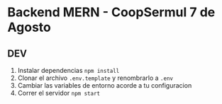 # Backend MERN - CoopSermul 7 de Agosto

## DEV

1. Instalar dependencias `npm install`
2. Clonar el archivo `.env.template` y renombrarlo a `.env`
3. Cambiar las variables de entorno acorde a tu configuracion
4. Correr el servidor `npm start`